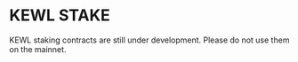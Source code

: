 # KEWL STAKE

KEWL staking contracts are still under development. Please do not use them on the mainnet.